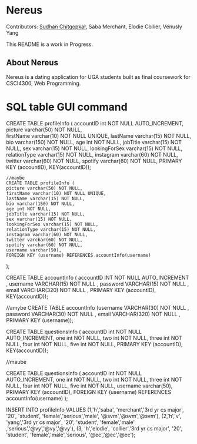 # Nereus

Contributors: [Sudhan Chitgopkar](https://sudhanchitgopkar.com), Saba Merchant, Elodie Collier, Venusly Yang

This README is a work in Progress.

## About Nereus

Nereus is a dating application for UGA students built as final coursework for CSCI4300, Web Programming. 

# SQL table GUI command

CREATE TABLE profileInfo (
	accountID int NOT NULL AUTO_INCREMENT, 
	picture varchar(50) NOT NULL,   	
    firstName varchar(10) NOT NULL UNIQUE,
    lastName varchar(15) NOT NULL,
	bio varchar(150) NOT NULL,
	age int NOT NULL,
	jobTitle varchar(15) NOT NULL,
	sex varchar(15) NOT NULL,
	lookingForSex varchar(15) NOT NULL,
    relationType varchar(15) NOT NULL,
	instagram varchar(60) NOT NULL,
	twitter varchar(60) NOT NULL,
	spotify varchar(60) NOT NULL,
	PRIMARY KEY (accountID),
	KEY(accountID));

	//maybe
	CREATE TABLE profileInfo (
    picture varchar(50) NOT NULL,   	
    firstName varchar(10) NOT NULL UNIQUE,
    lastName varchar(15) NOT NULL,
	bio varchar(150) NOT NULL,
	age int NOT NULL,
	jobTitle varchar(15) NOT NULL,
	sex varchar(15) NOT NULL,
	lookingForSex varchar(15) NOT NULL,
    relationType varchar(15) NOT NULL,
	instagram varchar(60) NOT NULL,
	twitter varchar(60) NOT NULL,
	spotify varchar(60) NOT NULL,
    username varchar(50),
    FOREIGN KEY (username) REFERENCES accountInfo(username)
);

CREATE TABLE accountInfo ( accountID INT NOT NULL AUTO_INCREMENT , username VARCHAR(15) NOT NULL , password VARCHAR(15) NOT NULL , email VARCHAR(320) NOT NULL , PRIMARY KEY (accountID), KEY(accountID));

//amybe 
CREATE TABLE accountInfo (username VARCHAR(30) NOT NULL , password VARCHAR(30) NOT NULL , email VARCHAR(320) NOT NULL , PRIMARY KEY (username));



CREATE TABLE questionsInfo (
	accountID int NOT NULL AUTO_INCREMENT, 
    one int NOT NULL,
    two int NOT NULL,
    three int NOT NULL,
    four int NOT NULL,
    five int NOT NULL,
	PRIMARY KEY (accountID),
 	KEY(accountID));


//maube 

CREATE TABLE questionsInfo (
	accountID int NOT NULL AUTO_INCREMENT, 
    one int NOT NULL,
    two int NOT NULL,
    three int NOT NULL,
    four int NOT NULL,
    five int NOT NULL,
    username varchar(50),
	PRIMARY KEY (accountID),
 	FOREIGN KEY (username) REFERENCES accountInfo(username)
);
  
    
    



INSERT INTO profileInfo VALUES (1,'h','saba', 'merchant','3rd yr cs major', '20', 'student', 'female','serious','male', '@svm','@svm','@svm'), (2,'h','v', 'yang','3rd yr cs major', '20', 'student', 'female','male' ,'serious','@vy','@vy','@vy'), (3, 'h','elodie', 'collier','3rd yr cs major', '20', 'student', 'female','male','serious', '@ec','@ec','@ec');
